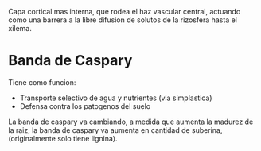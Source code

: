Capa cortical mas interna, que rodea el haz vascular central, actuando como una barrera a la libre difusion de solutos de la rizosfera hasta el xilema.

# Banda de Caspary

Tiene como funcion:
- Transporte selectivo de agua y nutrientes (via simplastica)
- Defensa contra los patogenos del suelo

La banda de caspary va cambiando, a medida que aumenta la madurez de la raiz, la banda de caspary va aumenta en cantidad de suberina, (originalmente solo tiene lignina).

